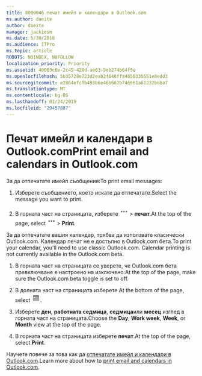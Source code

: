 ```yaml
---
title: 8000046 печат имейл и календари в Outlook.com
ms.author: daeite
author: daeite
manager: jackiesm
ms.date: 5/30/2018
ms.audience: ITPro
ms.topic: article
ROBOTS: NOINDEX, NOFOLLOW
localization_priority: Priority
ms.assetid: 40063c6e-2c45-420d-ae63-9eb274b64f5e
ms.openlocfilehash: 5b35728e723d2eab2f648ffa4850335551e8edd3
ms.sourcegitcommit: e2864efcfb493b6e46b662b746661a61232bdba7
ms.translationtype: MT
ms.contentlocale: bg-BG
ms.lasthandoff: 01/24/2019
ms.locfileid: "29457887"
---
```

# <a name="print-email-and-calendars-in-outlookcom"></a><span data-ttu-id="92e65-102">Печат имейл и календари в Outlook.com</span><span class="sxs-lookup"><span data-stu-id="92e65-102">Print email and calendars in Outlook.com</span></span>

<span data-ttu-id="92e65-103">За да отпечатате имейл съобщения:</span><span class="sxs-lookup"><span data-stu-id="92e65-103">To print email messages:</span></span>
  
1. <span data-ttu-id="92e65-104">Изберете съобщението, което искате да отпечатате.</span><span class="sxs-lookup"><span data-stu-id="92e65-104">Select the message you want to print.</span></span>
    
2. <span data-ttu-id="92e65-105">В горната част на страницата, изберете ![още действия](media/64993e8a-4a62-43b1-aa05-90f5ad4cba54.png) \> **печат**.</span><span class="sxs-lookup"><span data-stu-id="92e65-105">At the top of the page, select ![More actions](media/64993e8a-4a62-43b1-aa05-90f5ad4cba54.png) \> **Print**.</span></span> 
    
<span data-ttu-id="92e65-p101">За да отпечатате вашия календар, трябва да използвате класически Outlook.com. Календар печат не е достъпно в Outlook.com бета.</span><span class="sxs-lookup"><span data-stu-id="92e65-p101">To print your calendar, you'll need to use classic Outlook.com. Calendar printing is not currently available in the Outlook.com beta.</span></span>
  
1. <span data-ttu-id="92e65-108">В горната част на страницата се уверете, че Outlook.com бета превключване е настроено на изключено.</span><span class="sxs-lookup"><span data-stu-id="92e65-108">At the top of the page, make sure the Outlook.com beta toggle is set to off.</span></span>
    
2. <span data-ttu-id="92e65-109">В долната част на страницата изберете  </span><span class="sxs-lookup"><span data-stu-id="92e65-109">At the bottom of the page, select</span></span> ![Календар](media/9e1a821a-c32e-4851-a866-342a39ffdca0.png)<span data-ttu-id="92e65-111">.</span><span class="sxs-lookup"><span data-stu-id="92e65-111"></span></span>
    
3. <span data-ttu-id="92e65-112">Изберете **ден**, **работната седмица**, **седмица**или **месец** изглед в горната част на страницата.</span><span class="sxs-lookup"><span data-stu-id="92e65-112">Choose the **Day**, **Work week**, **Week**, or **Month** view at the top of the page.</span></span> 
    
4. <span data-ttu-id="92e65-113">В горната част на страницата изберете **печат**.</span><span class="sxs-lookup"><span data-stu-id="92e65-113">At the top of the page, select **Print**.</span></span> 
    
<span data-ttu-id="92e65-114">Научете повече за това как да [отпечатате имейл и календари в Outlook.com](https://go.microsoft.com/fwlink/p/?linkid=2001208&amp;clcid=0x409).</span><span class="sxs-lookup"><span data-stu-id="92e65-114">Learn more about how to [print email and calendars in Outlook.com](https://go.microsoft.com/fwlink/p/?linkid=2001208&amp;clcid=0x409).</span></span>
  

